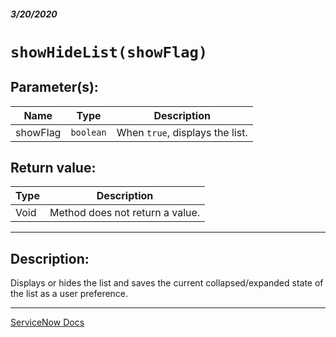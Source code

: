 ##### 3/20/2020
# `showHideList(showFlag)`
## Parameter(s):
| Name | Type | Description |
|---|---|---|
| showFlag | `boolean` | When `true`, displays the list. |

## Return value:
| Type | Description |
|---|---|
| Void | Method does not return a value. |

---

## Description:
Displays or hides the list and saves the current collapsed/expanded state of the list as a user preference.

---

[ServiceNow Docs](https://developer.servicenow.com/dev.do#!/reference/api/newyork/client/r_GLV3-showHideList_B)